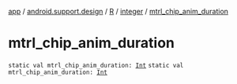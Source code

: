 [app](../../../index.md) / [android.support.design](../../index.md) / [R](../index.md) / [integer](index.md) / [mtrl_chip_anim_duration](./mtrl_chip_anim_duration.md)

# mtrl_chip_anim_duration

`static val mtrl_chip_anim_duration: `[`Int`](https://kotlinlang.org/api/latest/jvm/stdlib/kotlin/-int/index.html)
`static val mtrl_chip_anim_duration: `[`Int`](https://kotlinlang.org/api/latest/jvm/stdlib/kotlin/-int/index.html)